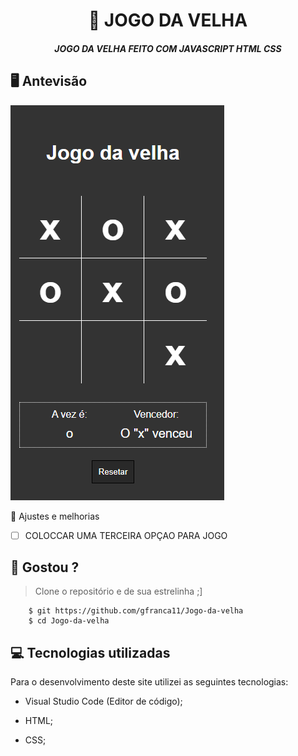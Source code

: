 <h1 align="center">
     📰
JOGO DA VELHA

</h1>

<h5 align="center">
  JOGO DA VELHA FEITO COM JAVASCRIPT HTML CSS
  </h5>

## 🖥 Antevisão 
<img src="https://github.com/gfranca11/Jogo-da-velha/blob/main/jogo.PNG">
 
 📌 Ajustes e melhorias
 
 - [ ] COLOCCAR UMA TERCEIRA OPÇAO PARA JOGO
 

 
 
 ## 🧐 Gostou ?
 
 > Clone o repositório e de sua estrelinha ;]
   
        $ git https://github.com/gfranca11/Jogo-da-velha
        $ cd Jogo-da-velha
        
 
 
## 💻 Tecnologias utilizadas

Para o desenvolvimento deste site utilizei as seguintes tecnologias:

 * Visual Studio Code (Editor de código);

* HTML;

* CSS;


